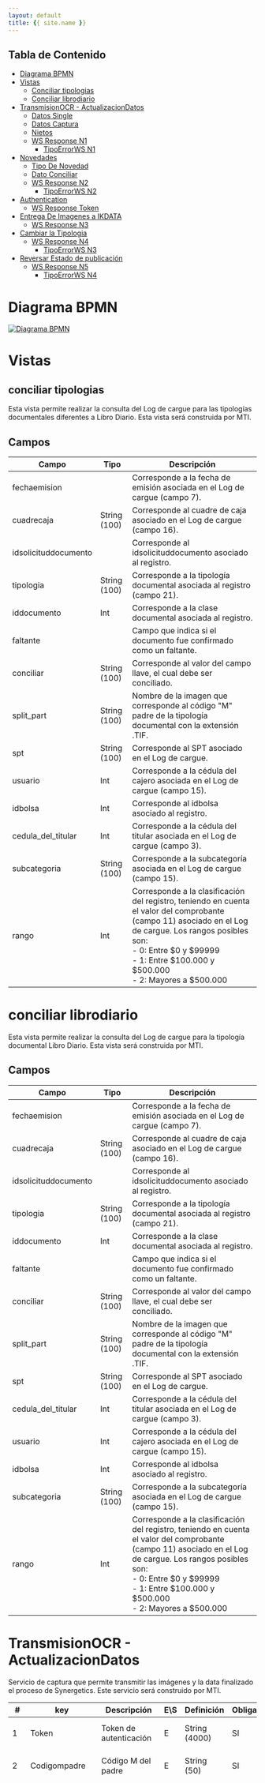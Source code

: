 ```yaml
---
layout: default
title: {{ site.name }}
---
```

<!-- markdownlint-disable headings -->
<!-- markdownlint-disable no-inline-html -->

<div class="toc" markdown="1">

## Tabla de Contenido

- [Diagrama BPMN](#diagrama-bpmn)
- [Vistas](#vistas)
  - [Conciliar tipologias](#conciliar-tipologias)
  - [Conciliar librodiario](#conciliar-librodiario)
- [TransmisionOCR - ActualizacionDatos](#transmisionocr---actualizaciondatos)
  - [Datos Single](#datos-single)
  - [Datos Captura](#datos-captura)
  - [Nietos](#nietos)
  - [WS Response N1](#ws-response-n1)
    - [TipoErrorWS N1](#tipoerrorws-n1)
- [Novedades](#novedades)
  - [Tipo De Novedad](#tipo-de-novedad)
  - [Dato Conciliar](#dato-conciliar)
  - [WS Response N2](#tipoerrorws-n2)
    - [TipoErrorWS N2](#tipoerrorws-n2)
- [Authentication](#authentication)
  - [WS Response Token](#wsresponse-token)
- [Entrega De Imagenes a IKDATA](#entrega-de-imagenes-a-ikdata)
  - [WS Response N3](#ws-response-n3)
- [Cambiar la Tipologia](#cambiar-la-tipologia)
  - [WS Response N4](#ws-response-n4)
    - [TipoErrorWS N3](#tipoerrorws-n3)
- [Reversar Estado de publicación](#reversar-estado-de-publicación)
  - [WS Response N5](#ws-response-n5)
    - [TipoErrorWS N4](#tipoerrorws-n4)

</div>

# Diagrama BPMN

<!-- ![Diagram BPMN][DiagramBPMN] -->

<a href="diagrams/BPMNdiagramaMTI.webp" data-fancybox="galeria">
    <img src="diagrams/BPMNdiagramaMTI.webp" alt="Diagrama BPMN">
</a>

# Vistas
## conciliar tipologias

Esta vista permite realizar la consulta del Log de cargue para las tipologías documentales diferentes a Libro Diario. Esta vista será construida por MTI.

## Campos

| Campo                  | Tipo          | Descripción                                                                                                      |
|------------------------|---------------|------------------------------------------------------------------------------------------------------------------|
| fechaemision           |               | Corresponde a la fecha de emisión asociada en el Log de cargue (campo 7).                                          |
| cuadrecaja             | String (100)  | Corresponde al cuadre de caja asociado en el Log de cargue (campo 16).                                             |
| idsolicituddocumento   |               | Corresponde al idsolicituddocumento asociado al registro.                                                           |
| tipologia              | String (100)  | Corresponde a la tipología documental asociada al registro (campo 21).                                              |
| iddocumento            | Int           | Corresponde a la clase documental asociada al registro.                                                             |
| faltante               |               | Campo que indica si el documento fue confirmado como un faltante.                                                   |
| conciliar              | String (100)  | Corresponde al valor del campo llave, el cual debe ser conciliado.                                                  |
| split_part             | String (100)  | Nombre de la imagen que corresponde al código "M" padre de la tipología documental con la extensión .TIF.         |
| spt                    | String (100)  | Corresponde al SPT asociado en el Log de cargue.                                                                   |
| usuario                | Int           | Corresponde a la cédula del cajero asociada en el Log de cargue (campo 15).                                        |
| idbolsa                | Int           | Corresponde al idbolsa asociado al registro.                                                                      |
| cedula_del_titular     | Int           | Corresponde a la cédula del titular asociada en el Log de cargue (campo 3).                                         |
| subcategoria           | String (100)  | Corresponde a la subcategoría asociada en el Log de cargue (campo 15).                                             |
| rango                  | Int           | Corresponde a la clasificación del registro, teniendo en cuenta el valor del comprobante (campo 11) asociado en el Log de cargue. Los rangos posibles son:<br/> - 0: Entre $0 y $99999<br/> - 1: Entre $100.000 y $500.000<br/> - 2: Mayores a $500.000 |

# conciliar librodiario

Esta vista permite realizar la consulta del Log de cargue para la tipología documental Libro Diario. Esta vista será construida por MTI.

## Campos

| Campo                  | Tipo          | Descripción                                                                                                      |
|------------------------|---------------|------------------------------------------------------------------------------------------------------------------|
| fechaemision           |               | Corresponde a la fecha de emisión asociada en el Log de cargue (campo 7).                                          |
| cuadrecaja             | String (100)  | Corresponde al cuadre de caja asociado en el Log de cargue (campo 16).                                             |
| idsolicituddocumento   |               | Corresponde al idsolicituddocumento asociado al registro.                                                           |
| tipologia              | String (100)  | Corresponde a la tipología documental asociada al registro (campo 21).                                              |
| iddocumento            | Int           | Corresponde a la clase documental asociada al registro.                                                             |
| faltante               |               | Campo que indica si el documento fue confirmado como un faltante.                                                   |
| conciliar              | String (100)  | Corresponde al valor del campo llave, el cual debe ser conciliado.                                                  |
| split_part             | String (100)  | Nombre de la imagen que corresponde al código "M" padre de la tipología documental con la extensión .TIF.         |
| spt                    | String (100)  | Corresponde al SPT asociado en el Log de cargue.                                                                   |
| cedula_del_titular     | Int           | Corresponde a la cédula del titular asociada en el Log de cargue (campo 3).                                         |
| usuario                | Int           | Corresponde a la cédula del cajero asociada en el Log de cargue (campo 15).                                        |
| idbolsa                | Int           | Corresponde al idbolsa asociado al registro.                                                                      |
| subcategoria           | String (100)  | Corresponde a la subcategoría asociada en el Log de cargue (campo 15).                                             |
| rango                  | Int           | Corresponde a la clasificación del registro, teniendo en cuenta el valor del comprobante (campo 11) asociado en el Log de cargue. Los rangos posibles son:<br/> - 0: Entre $0 y $99999<br/> - 1: Entre $100.000 y $500.000<br/> - 2: Mayores a $500.000 |

# TransmisionOCR - ActualizacionDatos

Servicio de captura que permite transmitir las imágenes y la data finalizado el proceso de Synergetics. Este servicio será construido por MTI.

| #   | key                | Descripción                                        | E\S | Definición         | Obligatorio | Observaciones                                                  |
| --- | ------------------ | -------------------------------------------------- | --- | ------------------ | ----------- | -------------------------------------------------------------- |
| 1   | Token              | Token de autenticación                             | E   | String (4000)      | SI          | Token enviado en el servicio de autenticación.                 |
| 2   | Codigompadre       | Código M del padre                                 | E   | String (50)       | SI          | Código "M" de la tipología documental padre.                   |
| 3   | Codigomhijo        | Código M del hijo                                  | E   | String(50)        | SI          | Estructura: M + idDoc(3) + idSolDocPadre(10) + Consecutivo(7). El nombre del archivo multi TIFF tiene un total de 21 caracteres obligatoriamente; si no se cumple con las cantidades especificadas en cada una de las partes de la estructura, se debe rellenar con 0 a la izquierda del valor para cumplir la cantidad de caracteres. El nombre de la imagen no debe ir con extensión. Los valores idDoc y IdSolDocPadre se obtendrán por medio de una vista. El consecutivo será dado por Synergetcis como un valor que aumenta por archivo multi TIFF reconocido, según la tipología documental. Para la tipología documental Libro Diario (Subcategoria: PREMIOS MAYORES CHANCE), el hijo respectivo será el comprobante, y para la tipología documental Premios Menores SIACH, el hijo será el vaucher.
| 4   | Tipologia          | Indica el nombre de la tipologia asociada al multi TIFF enviado | E   | String (50)      | SI          | Si la tipología corresponde a la "TAPA RESULTADO", el sistema no debe validar el parámetro "DatosCaptura"; si es otra tipología diferente a "TAPA RESULTADO", se debe indicar el nombre correspondiente a la tipología.
| 5   | Usuario            | Usuario encargado de realizar la validación del código M padre | E   | String (50)      | SI          | Nombre del usuario encargado del proceso de Validación.
| 6   | Usuariovalidador   | Usuario supervisor encargado de confirmar transmisión a MTI | E   | String (50)      | SI          | Nombre del usuario supervisor encargado de confirmar transmisión de la data y las imágenes al back de MTI.
| 7   | DatosSingle        | Lista de nombre de las imágenes Single TIFF que conforman el archivo multi TIFF | E   | Lista         | SI          | [Datos Single](#datos-single)
| 8   | DatosCaptura       | Arreglo con nombre y valor del campo capturado      | E   | Array []         | NO          | [Datos Captura](#datos-captura)
| 9   | rutaimagen         | Ruta de la imagen                                  | E   | String (200)     | SI          | Ruta donde se colocó el archivo multi TIFF resultante del proceso OCR. Esta ruta debe ir completa, finalizando con el nombre del archivo multi TIFF enviado y la extensión de este en mayúscula.
| 10  | estado             | Estado del multi TIFF                              | E   | String (2)       | SI          | Estados posibles: "OK" para registros conciliados, "SO" para sobrantes.
| 11  | finalizado         | Indica la transmisión del último multi TIFF enviado asociado al código M padre | E | Int(2)           | SI          | Estados posibles: "59" para la transmisión de último registro y "00" para los demás registros.
| 12  | idcliente          | Parámetro que permite identificar si el campo Id cliente capturado en la tipología documental “Premios Menores SIACH” y la tipología documental Libro Diario (Subcategoría: Premios Mayores Chance) cruza con el valor capturado en la bandeja de validación de Synergetics. | E | Boolean | NO | Si la tipología documental es "Premios Menores SIACH" o Libro Diario (Subcategoría: Premios Mayores Chance), este campo debe ser obligatorio; por el contrario, si la tipología documental es diferente a las tipologías indicadas, este parámetro deberá ir vacío. Estados posibles: - "TRUE" para aquellos registros en los cuales el valor id cliente capturado sí cruzó con el valor registrado en el Log de Cargue. - "FALSE" para aquellos registros en los cuales el valor id cliente capturado no cruzó con el valor registrado en el Log de Cargue. Igualmente, si el registro es Sobrante, este se debe transmitir con el estado "FALSE".
| 13  | nietos           | Arreglo con nombre y ruta de los documentos adicionales, según la clasificación realizada para las tipologías documentales Premios Menores SIACH y Libro Diario (Subcategoría: Premios Mayores Chance) | E | Array [] | NO | Si la tipología documental es "Premios Menores SIACH" o Libro Diario (Subcategoría: Premios Mayores Chance), este campo debe ser obligatorio; por el contrario, si la tipología documental es diferente a las tipologías indicadas, este parámetro deberá ir vacío. Ver definición: Nietos.

## Respuesta

| #   | key                | Descripción                                        | E\S | Definición         | Obligatorio | Observaciones                                                  |
| --- | ------------------ | -------------------------------------------------- | --- | ------------------ | ----------- | -------------------------------------------------------------- |
| 14  | wsResponse         | Devuelve el resultado de la ejecución del servicio | S   | WSResponse        | SI          | [WS Response N1](#ws-response-n1)

# Datos Single

Representa una lista de las imágenes que conforman el archivo multi TIFF

| #   | NombreSingle        | Descripción                                        | E\S | Definición         | Obligatorio | Observaciones                                                  |
| --- | ------------------- | -------------------------------------------------- | --- | ------------------ | ----------- | -------------------------------------------------------------- |
| 1   | NombreSingle        | Indica el Nombre de la imagen single TIFF          | E   | String (50)       | SI          | El nombre de las imágenes single TIFF corresponde al código "M" de la tipología documental seguido del consecutivo que genera el scanner al momento de la digitalización. El nombre de las imágenes single TIFF no debe ir con extensión. |

# Datos Captura

Representa los valores capturados de la imagen Multi TIFF


| #   | key                 | Descripción                                        | E\S | Definición         | Obligatorio | Observaciones                                                  |
| --- | ------------------- | -------------------------------------------------- | --- | ------------------ | ----------- | -------------------------------------------------------------- |
| 1   | key                 | Indica el nombre del campo capturado               | E   | String (255)      | SI          | Este valor corresponde al nombre del campo llave capturado, en este caso, para todas las tipologías documentales el nombre del campo debe ser "conciliar". |
| 2   | value               | Descripción del campo capturado                    | E   | String (100)      | SI          | Este campo corresponde al valor del campo llave capturado, es decir, el valor reconocido mediante el proceso de OCR. Este valor será validado según las reglas actuales y las expresiones regulares implementadas. |
| 3   | idcampo             | Indica el id del campo capturado                    | E   | String (100)      | NO          | Esta valor corresponde al id del campo adicional capturado, según la tipología documental transmitida. De igual forma, de acuerdo con la tipología documental existirán uno o más campos adicionales que deben ser transmitidos. Para lo anterior, el proveedor debe tener en cuenta la parametría de los campos que deben ser transmitidos por la tipología de acuerdo con el archivo proporcionado por MTI, no obstante, para la tipología documental Libro Diario (subcategoría: Premios Mayores Chance), el sistema debe permitir el envío del campo de captura para la identificación del cliente (idcliente). |
| 4   | value               | Valor capturado                                    | E   | String (100)      | NO          | Este campo corresponde al valor del campo adicional capturado, es decir, el valor reconocido mediante el proceso de OCR. Este valor será validado según las reglas actuales y las expresiones regulares implementadas. |

# Nietos

Arreglo con nombre y ruta de los documentos adicionales, según la clasificación realizada para las tipologías documentales Premios Menores SIACH y Libro Diario (Subcategoría: Premios Mayores Chance)

| #   | nombre              | Descripción                                        | E\S | Definición         | Obligatorio | Observaciones                                                  |
| --- | ------------------- | -------------------------------------------------- | --- | ------------------ | ----------- | -------------------------------------------------------------- |
| 1   | nombre              | Indica el nombre del documento                     | E   | String (255)      | SI          | Este valor corresponde al nombre del documento clasificado. Estados posibles: - CodigoMhijo_cedula - CodigoMhijo_formato - CodigoMhijo_vaucher (este nieto aplica únicamente aplica para la tipología Libro Diario: Subcategoría Premios Mayores Chance) |
| 2   | estadonieto         | Estado del nieto enviado                           | E   | String (2)        | SI          | Parámetro que permite identificar si el documento enviado se encuentra OK o si se registra como faltante documental. Estados posibles: "OK" para registros conciliados, "FA" para faltantes documentales reales. |
| 3   | rutanieto           | Ruta de la imagen                                  | E   | String (200)      | NO          | Ruta donde se colocó el archivo multi TIFF resultante del proceso OCR y la clasificación realizada en las tipologías documentales Premios Menores SIACH y Libro Diario (Subcategoría Premios Mayores Chance). Esta ruta debe ir completa, finalizando con el nombre del archivo multi TIFF enviado y la extensión de éste en mayúscula. En caso de que el estado nieto sea "FA", este campo debe ir vacío. |

# WS Response N1

Representa el mensaje de retorno de los servicios.

| #   | Nombre  | Descripción                                      | E\S | Definición    | Obligatorio | Observaciones                                            |
| --- | ------- | ------------------------------------------------ | --- | ------------- | ----------- | -------------------------------------------------------- |
| 1   | codRet  | Indica el código de retorno que arrojó el servicio | S   | String (2)    | SI          | Los valores posibles son 00 en caso de ejecución exitosa. O 99 en caso de ocurrencia de algún error. |
| 2   | msg     | Descripción significativa del error que haya ocurrido | S   | String (4000) | SI          | En caso de codRet = 00 será vacío. En caso de codRet = 99 aquí se enviará una descripción del error ocurrido. [TipoErrorWS N1](#tipoerrorws-n1) |

# TipoErrorWS N1

Representa la lista de mensajes de error que pueden ocurrir en el WS Actualización de Datos.

| TipoError | Descripción Error                                                                                     |
| --------- | ---------------------------------------------------------------------------------------------------- |
| 77        | Error: el código Multi TIFF ya existe                                                                |
| 88        | Esta bolsa se encuentra finalizada con comprobantes conciliados                                      |
| 99        | Código M de la bolsa está en un estado incorrecto                                                   |
| 99        | Error en el formato de la ruta de la ruta                                                           |
| 99        | Evento no insertado en la base de datos                                                             |
| 99        | El campo " + dr["idcampo"] + " debería existir en el JSON                                            |
| 99        | No existen campos para esta tipología en la base de datos                                            |
| 99        | La tipología se encuentra mal radicada                                                               |
| 99        | Estado no puede ser nulo                                                                            |
| 99        | Estado no puede ser diferente a OK, SO o TR                                                          |
| 99        | La banderilla para finalizar transmisión no puede ser nula                                           |
| 99        | Código padre no puede ser nulo                                                                       |
| 99        | Código Hijo no puede ser nulo                                                                        |
| 99        | Código del Multi TIFF debe tener 21 dígitos                                                          |
| 99        | La ruta no puede ser nula                                                                            |
| 99        | La ruta debe ser mayor a 15 caracteres                                                               |
| 99        | El usuario no puede ser nulo                                                                         |
| 99        | Debe tener datos a capturar                                                                         |
| 99        | Debe tener datos de conciliar                                                                       |
| 99        | Debe existir al menos un campo a conciliar                                                          |
| 99        | No tiene tipo conciliar                                                                             |
| 99        | Los valores de los campos no pueden ser nulos                                                        |
| 99        | Debe tener singles                                                                                 |
| 99        | Error: Token nulo                                                                                 |
| 99        | Error en la conversión del token                                                                    |
| 99        | Error de autenticación                                                                             |
| 99        | No se puede encontrar este registro en el cargue: CJ [CJ] Fecha Emisión [fechaemision] Código de conciliación [codigo conciliar]; |
| 99        | Error al visualizar la ruta                                                                         |
| 99        | No se puede insertar solicitud documento de la tapa                                                |
| 99        | No se puede insertar los registros ya que el padre es incorrecto                                    |
| 99        | No se encuentra en el sftp la imagen                                                                |
| 99        | Exception: [Mensaje Excepción]                                                                     |
| 99        | No tiene usuario validador                                                                         |
| 99        | No se puede modificar el cargue para el código con id: [idsolicituddocumento], fecha emisión: [fechaemision], Código: [codigoconciliar], CJ: [CJ], estado: [Estado] |
| 99        | Exception - cambiarEstadoPadre :                                                                   |
| 99        | Exception - modificarSolicitud l:288 :                                                            |
| 99        | Exception - modificarCargue l:247 :                                                               |
| 99        | Exception - cambiarEstadoPadre Sobrante:                                                           |
| 99        | Error al insertar la ruta                                                                           |
| 99        | Exception - GuardarPublicacionImagen :                                                             |
| 99        | Exception - getpublicacionimagenes :                                                               |
| 99        | Subcategoría errónea                                                                               |
| 99        | Exception - GetIddocumento :                                                                       |
| 99        | No se puede insertar solcaptura                                                                    |
| 99        | Exception - InsertarSolCaptura l:235 :                                                             |
| 99        | No se puede insertar solicitud documento                                                           |
| 99        | Exception - InsertarSolCaptura l:235 :                                                             |
| 99        | No se puede insertar faltante                                                                      |
| 99        | Ya se encuentran comprobantes conciliados                                                          |
| 99        | Exception - modificarCargueFaltante l:388 :                                                        |
| 99        | No se pueden insertar los registros                                                                |
| 99        | Exception - getDataPadreSolicitud:                                                                 |
| 99        | No se encuentra en el sftp la imagen                                                               |

# Novedades

Servicio que permite gestionar las novedades generadas en el proceso de validación. Este servicio será construido por MTI.

| #   | Nombre              | Descripción                                        | E\S | Definición         | Obligatorio | Observaciones                                                  |
| --- | ------------------- | -------------------------------------------------- | --- | ------------------ | ----------- | -------------------------------------------------------------- |
| 1   | Token               | Token de autenticación                             | E   | String (4000)      | SI          | Token enviado en el servicio de autenticación.                 |
| 2   | Codigompadre        | Código M del padre                                 | E   | String (50)       | SI          | Código "M" de la tipología documental padre.                   |
| 3   | TipoNovedad         | Código de la novedad                               | E   | Int               | SI          | [Tipo De Novedad](#tipo-de-novedad).                                   |
| 4   | DatoConciliar [CodigoConciliacion] | Lista de las llaves marcadas como faltantes reales o lista de llaves marcadas como pendientes por digitalizar, asociadas al código M del padre | E | Lista | NO | [Dato Conciliar](#dato-conciliar).                                  |
| 5   | Usuario             | Usuario encargado de realizar la validación del código M del padre | E   | String (50)      | SI          | Nombre del usuario encargado del proceso de Validación.        |
| 6   | UsuarioValidador    | Usuario supervisor encargado de confirmar la transmisión a MTI | E   | String (50)      | SI          | Nombre del usuario supervisor encargado de confirmar transmisión de la data y las imágenes al back de MTI.|

## Respuesta

| #   | Nombre        | Descripción                                        | E\S | Definición         | Obligatorio | Observaciones                                                  |
| --- | ------------- | -------------------------------------------------- | --- | ------------------ | ----------- | -------------------------------------------------------------- |
| 7   | wsResponse     | Devuelve el resultado de la ejecución del servicio | S   | WSResponse        | SI          | [WS Response N2](#tipoerrorws-n2)                                    |

# Tipo De Novedad

Representa la lista de novedades que se pueden presentar durante el proceso desarrollado por Synergetics.

| TipoNovedad | Descripción Novedad          |
|-------------|-----------------------------|
| 1           | Faltantes Reales            |
| 2           | Pendientes por digitalizar  |

# Dato Conciliar

Representa una lista de las llaves que conforman la novedad del códigoM padre.

| #                  | Nombre               | Descripción                                                                                                   | E\S   | Definición       | Obligatorio | Observaciones                                                                   |
|---------------------|----------------------|---------------------------------------------------------------------------------------------------------------|-------|------------------|-------------|----------------------------------------------------------------------------------|
| 1                   | CodigoConciliacion   | Indica el código de la llave que se ha determinado como FALTANTE REAL o como PENDIENTE POR DIGITALIZAR      | E     | String(50)       | SI          | Hace referencia a los códigos de las llaves que se han marcado como Faltantes Reales por parte de la operación. |


# WS Response N2

Representa el mensaje de retorno de los servicios.

| #   | Nombre | Descripción                                           | E\S | Definición       | Obligatorio | Observaciones                                                                  |
|-----|--------|-------------------------------------------------------|-----|------------------|-------------|---------------------------------------------------------------------------------|
| 1   | codRet | Indica el código de retorno que arrojó el servicio    | S   | String (2)       | SI          | Los valores posibles son 00 en caso de ejecución exitosa. O 99 en caso de ocurrencia de algún error. |
| 2   | msg    | Descripción significativa del error que haya ocurrido | S   | String (4000)    | SI          | En caso de codRet = 00 será vacío. En caso de codRet = 99 aquí se enviará una descripción del error ocurrido. [TipoErrorWS N2](#tipoerrorws-n2) |

# TipoErrorWS N2

Representa la lista de mensajes de error que se pueden presentar en caso de ocurrencia de algún error en el WS Novedades.

| TipoError | Descripción Error                                     |
|-----------|--------------------------------------------------------|
| 88        | Esta bolsa se encuentra finalizada con comprobantes conciliados |
| 99        | Codigo M de la bolsa esta en un estado incorrecto    |
| 99        | Codigo padre no puede ser nulo                        |
| 99        | El usuario no puede ser nulo                          |
| 99        | El usuario validador no puede ser nulo                |
| 99        | Error Token nulo                                      |
| 99        | Error de autenticacion                                |
| 99        | Error en la conversion del token                      |
| 99        | No se puede insertar faltante                         |
| 99        | Codigo M de la bolsa no existe                        |

# Authentication

Servicio encargado de realizar la autenticación por Token. El Usuario y Contraseña son provistos por Thomas MTI. Este servicio será construido por MTI.

| #   | Nombre       | Descripción                            | E\S | Definición         | Obligatorio | Observaciones                                            |
| --- | ------------ | -------------------------------------- | --- | ------------------ | ----------- | -------------------------------------------------------- |
| 1   | User         | Nombre de Usuario                      | E   | String (50)        | SI          | Nombre de usuario previsto para la autenticación         |
| 2   | Password     | Contraseña                             | E   | String (200)       | SI          | Contraseña prevista para la autenticación                 |
| 3   | Aplicación    | Indica la aplicación del manager       | E   | String (50)        | SI          | Inicia el nombre de la aplicación donde se debe Loguear  |
| 4   | Version       | Indica la versión de la aplicación      | E   | Int                | SI          | Indica la versión de la aplicación                       |

## Respuesta

| #   | Nombre       | Descripción                            | E\S | Definición         | Obligatorio | Observaciones                                            |
| --- | ------------ | -------------------------------------- | --- | ------------------ | ----------- | -------------------------------------------------------- |
| 5   | wsResponse   | Devuelve el resultado de la ejecución del servicio | S   | WSResponse         | SI          | [WSResponse Token](#wsresponse-token)                          |

# WSResponse Token

Representa el mensaje de retorno del servicio de Authentication.

| #   | Nombre   | Descripción                                        | E\S | Definición    | Obligatorio | Observaciones                                            |
| --- | -------- | -------------------------------------------------- | --- | ------------- | ----------- | -------------------------------------------------------- |
| 1   | codRet   | Indica el código de retorno que arrojó el servicio | S   | String (2)    | SI          | Los valores posibles son 00 en caso de ejecución exitosa. O 99 en caso de ocurrencia de algún error. |
| 2   | msg      | Descripción significativa del error que haya ocurrido | S   | String (4000) | SI          | En caso de codRet = 99 aquí se enviará una descripción del error ocurrido. En caso de codRet = 00 será vacío. |
| 3   | Token    | Token de autenticación                            | S   | String (4000) | SI          | Token enviado en el servicio de autenticación, en caso de ejecución exitosa. |

# Entrega De Imagenes a IKDATA

Servicio de confirmación para indicar la finalización del copiado de las imágenes single TIFF en el SFTP de Synergetics con autenticación básica por header.

| #   | Nombre    | Descripción                                        | E\S | Definición    | Obligatorio | Observaciones                                            |
| --- | --------- | -------------------------------------------------- | --- | ------------- | ----------- | -------------------------------------------------------- |
| 1   | mpadre     | Codigo M del padre                                 | E   | String (50)   | SI          | Código "M" de la tipología documental padre.              |
| 2   | pags       | Cantidad de Single TIFF enviados                   | E   | Int           | SI          | Cantidad de imágenes single TIFF copiadas en el SFTP de Synergetics. |
| 3   | destpath   | Ruta de la imagen                                  | E   | String (100)  | SI          | Ruta donde se debe colocar los archivos multi TIFF terminado el proceso OCR. |
| 4   | count      | Indica la cantidad de archivos multi TIFF transmitidos al MTI | E | Int       | SI          | Si no se ha realizado ninguna transmisión el valor será “0”. Únicamente se genera un valor mayor, si la tipología documental generó una novedad y fue necesario retransmitir imágenes faltantes, que se encontraban pendientes por digitalizar. Este valor será necesario para generar el nombre del archivo multi TIFF, sin que se genere ningún inconveniente en BD, con el manejo de las novedades. |
| 5   | tipologia  | Indica el id de la tipologia enviada al proveedor   | E   | Int           | SI          | Este campo corresponde al id de la tipología documental. |

## Respuesta

| #   | Nombre     | Descripción                                        | E\S | Definición    | Obligatorio | Observaciones                                            |
| --- | ---------- | -------------------------------------------------- | --- | ------------- | ----------- | -------------------------------------------------------- |
| 5   | wsResponse | Devuelve el resultado de la ejecución del servicio | S   | WSResponse    | SI          | [WS Response N3](#ws-response-n3)                                |

# WS Response N3

Representa el mensaje de retorno de los servicios.

| #   | Nombre | Descripción                                        | E\S | Definición    | Obligatorio | Observaciones                                          |
| --- | ------ | -------------------------------------------------- | --- | ------------- | ----------- | -------------------------------------------------------- |
| 1   | codRet | Indica el código de retorno que arrojó el servicio | S   | String (2)    | SI          | Los valores posibles son 00 en caso de ejecución exitosa. O 99 en caso de ocurrencia de algún error. |
| 2   | msg    | Descripción significativa del error que haya ocurrido | S | String (4000) | SI          | En caso de codRet = 99 aquí se enviará una descripción del error ocurrido. En caso de codRet = 00 será vacío. |

# Cambiar la Tipologia

Servicio que permitirá gestionar las novedades generadas en el proceso de validación en la bandeja de Synergetics, en caso de que la tipología documental se encuentre mal radicada.

| #   | Nombre            | Descripción                                        | E\S | Definición    | Obligatorio | Observaciones                                          |
| --- | ----------------- | -------------------------------------------------- | --- | ------------- | ----------- | -------------------------------------------------------- |
| 1   | Token             | Token de autenticación                             | E   | String (4000) | SI          | Token enviado en el servicio de autenticación.           |
| 2   | Codigompadre      | Código M del padre                                 | E   | String (50)  | SI          | Código "M" de la tipología documental padre.             |
| 3   | Tipologia         | Indica el nombre de la nueva tipologia documental  | E   | String (50)  | SI          |                                                          |
| 4   | id_Tipologia      | Indica el id de la nueva tipologia documental      | E   | String (50)  | SI          |                                                          |
| 5   | UsuarioSupervisor | Usuario supervisor encargado de confirmar la transmisión a MTI | E | String (50)  | SI          | Nombre del usuario supervisor encargado de confirmar el cambio de tipología documental. |

## Respuesta

| #   | Nombre      | Descripción                                           | E/S | Definición    | Obligatorio | Observaciones                                  |
| --- | ----------- | ----------------------------------------------------- | --- | ------------- | ----------- | ----------------------------------------------- |
| 6   | wsResponse   | Devuelve el resultado de la ejecución del servicio   | S   | WSResponse    | SI          | [WS Response N4](#ws-response-n4)                     |

# WS Response N4

Representa el mensaje de retorno de los servicios.

| #   | Nombre  | Descripción                                            | E/S | Definición    | Obligatorio | Observaciones                                             |
| --- | ------- | ------------------------------------------------------ | --- | ------------- | ----------- | ---------------------------------------------------------- |
| 1   | codRet  | Indica el código de retorno que arrojó el servicio     | S   | String (2)    | SI          | Los valores posibles son 00 en caso de ejecución exitosa. O 99 en caso de ocurrencia de algún error. |
| 2   | msg     | Descripción significativa del error que haya ocurrido | S   | String (4000) | SI          | En caso de codRet = 00 será vacío. En caso de codRet = 99 aquí se enviará una descripción del error ocurrido. [TipoErrorWS N3](#tipoerrorws-n3) |

# TipoErrorWS N3

Representa la lista de mensajes de error que se pueden presentar en caso de ocurrencia de algún error en el WS CambiarTipologia.

| TipoError | Descripción Error                                      |
| --------- | ------------------------------------------------------ |
| 99        | Error Token nulo                                      |
| 99        | Error En la conversion del token                      |
| 99        | Error de autenticacion                                 |
| 99        | Codigo padre no puede ser nulo                        |
| 99        | El campo Tipologia no puede ser nulo                   |
| 99        | El campo id_Tipologia no puede ser nulo               |
| 99        | El usuario no puede ser nulo                          |
| 99        | La tipologia enviada no existe                        |
| 99        | El id_tipología enviado no existe                     |
| 500       | Error interno                                          |
| 55        | El codigo m enviado ya fue modificado anteriormente   |
| 44        | El codigo m ya tiene asignada la tipologia enviada     |


# Reversar Estado de publicación

Servicio que permitirá eliminar las imágenes y el proceso de un código M especifico en las bandejas de Synergetics y a su vez reversar el estado en la base de datos de Gelsa a publicación OCR.

| #   | NOMBRE             | DESCRIPCION                                                  | E/S | DEFINICION      | OBLIGATORIO | OBSERVACIONES                                                 |
| --- | ------------------ | ------------------------------------------------------------ | --- | --------------- | ----------- | ------------------------------------------------------------- |
| 1   | Token              | Token de autenticación                                       | E   | String (4000)   | SI          | Token enviado en el servicio de autenticación                  |
| 2   | Codigompadre        | Codigo M del padre                                           | E   | String (50)    | SI          | Código "M" de la tipología documental padre                   |
| 3   | UsuarioSupervisor   | Usuario supervisor que realiza la eliminación                | E   | String (50)    | SI          | Nombre del usuario supervisor que solicita la eliminación     |
|     |                    |                                                              |     |                |             | de la imagen                                                  |

## Respuesta

| #   | Nombre   | Descripción                                 | E/S | Definición  | Obligatorio | Observaciones                                         |
| --- | -------- | ------------------------------------------- | --- | ----------- | ----------- | ------------------------------------------------------ |
| 4   | wsResponse          | Devuelve el resultado de la ejecución del servicio           | S   | WSResponse     | SI          | [WS Response N5](#ws-response-n5)                                   |

# WS Response N5

| #   | Nombre  | Descripción                                            | E/S | Definición    | Obligatorio | Observaciones                                             |
| --- | ------- | ------------------------------------------------------ | --- | ------------- | ----------- | ---------------------------------------------------------- |
| 1   | codRet  | Indica el código de retorno que arrojó el servicio     | S   | String (2)    | SI          | Los valores posibles son 00 en caso de ejecución exitosa. O 99 en caso de ocurrencia de algún error. |
| 2   | msg     | Descripción significativa del error que haya ocurrido | S   | String (4000) | SI          | En caso de codRet = 00 será vacío. En caso de codRet = 99 aquí se enviará una descripción del error ocurrido. [TipoErrorWS N4](#tipoerrorws-n4) |

# TipoErrorWS N4

Representa la lista de mensajes de Error que se pueden presentar en caso de ocurrencia de algún error en el WS ReversarEstadopublicacion.

## Errores

| TipoError | Descripción Error                                 |
| --------- | -------------------------------------------------- |
| 99        | Error Token nulo                                  |
| 99        | Error En la conversion del token                  |
| 99        | Error de autenticacion                            |
| 99        | Codigo padre no puede ser nulo                    |
| 99        | El usuario no puede ser nulo                      |
| 99        | El código M no se encuentra en estado espera OCR |
| 500       | Error interno en el servidor                      |


<!-- ----------------------IMAGE URLS---------------------------------- -->
[DiagramBPMN]: diagrams/BPMNdiagramaMTI.webp "Diagrama BPMN"